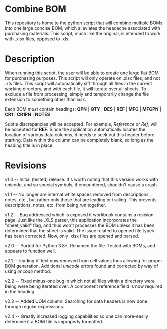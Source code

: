 # Combine BOM
This repository is home to the python script that will combine multiple BOMs into one large concise BOM, which alleviates the headache associated with purchasing materials. This script, much like the original, is intended to work with .xlsx files, opposed to .xls.  

# Description 
When running this script, the user will be able to create one large flat BOM for purchasing purposes.  This script will only operate on .xlsx files, and not .xls files. This script will automatically sift through all files in the current working directory, and with each file, it will iterate over all sheets.  To exclude a file from processing, simply and temporarily change the file extension to something other than _xlsx_.  

Each BOM _must_ contain headings: __QPN__ | __QTY__ | __DES__ | __REF__ | __MFG__ | __MFGPN__ | __CR1__ | __CR1PN__ | __NOTES__ 

Subtle discrepancies will be accepted.  For example, _Reference_ or _Ref_, will be accepted for __REF__.  Since the application automatically locates the location of various data columns, it needs to seek out this header before starting. Data within the column can be completely blank, so long as the heading title is in place.  

# Revisions
v1.0 -- Initial (tested) release.  It's worth noting that this version works with unicode, and so special symbols, if encountered, shouldn't cause a crash.  

v1.1 -- No longer are internal white spaces removed from descriptions, notes, etc., but rather only those that are leading or trailing.  This prevents descriptions, notes, etc. from being run together.

v1.2 -- Bug addressed which is exposed if workbook contains a revision page.  Just like the .XLS parser, this application incorporates the "sheet_valid" flag, and thus won't processes the BOM unless it has been determined that the sheet is valid.  The issue related to opened file types has been corrected.  Now, only .xlsx files are opened and parsed.  

v2.0 -- Ported for Python 3.8+.  Renamed the file.  Tested with BOMs, and appears to function well. 

v2.1 -- leading b' text now removed from cell values thus allowing for proper BOM generation.  Additional _unicode_ errors found and corrected by way of using _encode_ method. 

v2.2 -- Fixed minus-one bug in which not all files within a directory were being  were being iterated over.  A component reference field is now required in the heading.  

v2.3 -- Added UOM column.  Searching for data headers is now done through regular expressions.  

v2.4 -- Greatly increased logging capabilities so one can more-easily determine if a BOM file is improperly formatted.  